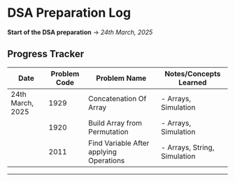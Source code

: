 # DSA Preparation Log

**Start of the DSA preparation** → *24th March, 2025*

## Progress Tracker

| Date           | Problem Code | Problem Name                            | Notes/Concepts Learned       |
|---------------|--------------|-----------------------------------------|------------------------------|
| 24th March, 2025 | 1929         | Concatenation Of Array                  | - Arrays, Simulation         |
 |                 | 1920         | Build Array from Permutation            | - Arrays, Simulation         |
|                 | 2011         | Find Variable After applying Operations | - Arrays, String, Simulation |
---